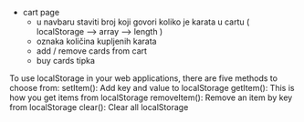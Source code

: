 -   cart page
    -   u navbaru staviti broj koji govori koliko je karata u cartu ( localStorage --> array --> length )
    -   oznaka količina kupljenih karata
    -   add / remove cards from cart
    -   buy cards tipka

To use localStorage in your web applications, there are five methods to choose from:
setItem(): Add key and value to localStorage
getItem(): This is how you get items from localStorage
removeItem(): Remove an item by key from localStorage
clear(): Clear all localStorage
